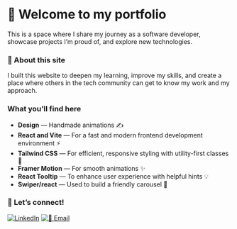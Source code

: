 # 👋 Welcome to my portfolio 
This is a space where I share my journey as a software developer, showcase projects I’m proud of, and explore new technologies.

### 🔗 About this site
I built this website to deepen my learning, improve my skills, and create a place where others in the tech community can get to know my work and my approach.

### What you’ll find here
- **Design** — Handmade animations ✍️
- **React and Vite** — For a fast and modern frontend development environment ⚡  
- **Tailwind CSS** — For efficient, responsive styling with utility-first classes 🎨  
- **Framer Motion** — For smooth animations ✨  
- **React Tooltip** — To enhance user experience with helpful hints 💡  
- **Swiper/react** — Used to build a friendly carousel 📱

### 🌸 Let’s connect!  
[![LinkedIn](https://img.shields.io/badge/-LinkedIn-0077B5?style=for-the-badge&logoColor=white)](https://www.linkedin.com/in/louise-kuana/)
[![📧 Email](https://img.shields.io/badge/Send_a_message-ff6fa1?style=for-the-badge&logo=gmail&logoColor=white)](mailto:louisekuana@gmail.com)
